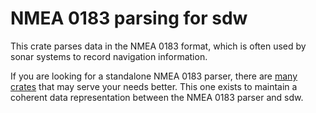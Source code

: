 # NMEA 0183 parsing for sdw

This crate parses data in the NMEA 0183 format, which is often used by sonar systems to record navigation information. 

If you are looking for a standalone NMEA 0183 parser, there are [many crates](https://crates.io/search?q=nmea) that may serve your needs better. This one exists to maintain a coherent data representation between the NMEA 0183 parser and sdw.
